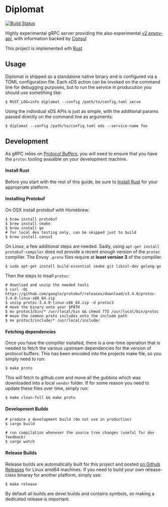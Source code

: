 # Diplomat

[![Build Status](https://travis-ci.org/timperrett/diplomat.svg?branch=master)](https://travis-ci.org/timperrett/diplomat)

Highly experimental gRPC server providing the also experimental [v2 envoy-api](https://github.com/envoyproxy/data-plane-api), with information backed by [Consul](https://github.com/hashicorp/consul)

This project is implemented wth [Rust](https://www.rust-lang.org/)

## Usage

Diplomat is shipped as a standalone native binary and is configured via a TOML configuration file. Each xDS action can be invoked on the command line for debugging purposes, but to run the service in producution you should use sometihing like:

```
$ RUST_LOG=info diplomat --config /path/to/config.toml serve
```

Using the individual xDS APIs is just as simple, with the additional params passed directly on the command line as arguments:

```
$ diplomat --config /path/to/config.toml eds --service-name foo
```

## Development

As gRPC relies on [Protocol Buffers](https://developers.google.com/protocol-buffers/), you will need to ensure that you have the `protoc` tooling avaialble on your development machine.

#### Install Rust

Before you start with the rest of this guide, be sure to [Install Rust](https://www.rust-lang.org/en-US/install.html) for your appropriate platform.

#### Installing Protobuf

On OSX install protobuf with Homebrew:

```
$ brew install protobuf
$ brew install cmake
$ brew install go
# for local dev testing only, can be skipped just to build
$ brew install consul
```

On Linux, a few additional steps are needed. Sadly, using `apt-get install protobuf-compiler` does not provide a recent enough version of the `protoc` compiller. The Envoy `.proto` files require at **least version 3** of the compiller.

```
$ sudo apt-get install build-essential cmake git libssl-dev golang-go
```

Then the steps to insall `protoc`:

```
# download and unzip the needed tools
$ curl -OL https://github.com/google/protobuf/releases/download/v3.4.0/protoc-3.4.0-linux-x86_64.zip
$ unzip protoc-3.4.0-linux-x86_64.zip -d protoc3
# move the binary onto your $PATH
$ mv protoc3/bin/* /usr/local/bin && chmod 775 /usr/local/bin/protoc
# move the common proto includes onto the include path
$ mv protoc3/include/* /usr/local/include/
```

#### Fetching dependencies

Once you have the compiller installed, there is a one-time operation that is needed to fetch the various upstream dependencies for the version of protocol buffers. This has been encoded into the projects make file, so you simply need to run:

```
$ make proto
```

This will fetch to github.com and move all the gubbins which was downloaded into a local `vendor` folder. If for some reason you need to update these files over time, simply run:

```
$ make clean-full && make proto
```

#### Development Builds

```
# produce a development build (do not use in production)
$ cargo build

# run compilation whenever the source tree changes (useful for dev feedback)
$ cargo watch
```

#### Release Builds

Release builds are automatically built for this project and posted [on Github Releases](https://github.com/timperrett/diplomat/releases) for Linux amd64 machines. If you need to build your own release-class binaray for another platform, simply use:

```
$ make release
```

By default all builds are devel builds and contains symbols, so making a dedicated release is important.
